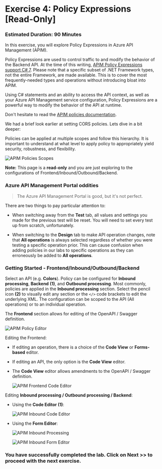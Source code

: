 # Exercise 4: Policy Expressions [Read-Only]

### Estimated Duration: 90 Minutes

In this exercise, you will explore Policy Expressions in Azure API Management (APIM).

Policy Expressions are used to control traffic to and modify the behavior of the Backend API. At the time of this writing, [APIM Policy Expressions support C# 7](https://docs.microsoft.com/en-us/azure/api-management/api-management-policy-expressions). Please note that a specific subset of .NET Framework types, not the entire Framework, are made available. This is to cover the most frequently-needed types and operations without introducing bloat into APIM.  

Using C# statements and an ability to access the API context, as well as your Azure API Management service configuration, Policy Expressions are a powerful way to modify the behavior of the API at runtime.

Don't hesitate to read the [APIM policies documentation](https://docs.microsoft.com/en-us/azure/api-management/api-management-policies).

We had a brief look earlier at setting CORS policies. Lets dive in a bit deeper:

Policies can be applied at multiple scopes and follow this hierarchy. It is important to understand at what level to apply policy to appropriately yield security, robustness, and flexibility.

![APIM Policies Scopes](media/01.png)

**Note:** This page is a **read-only** and you are just exploring to the configurations of Frontend/Inbound/Outbound/Backend.

### Azure API Management Portal oddities

> The Azure API Management Portal is good, but it's not perfect.  

There are two things to pay particular attention to:

- When switching away from the **Test** tab, all values and settings you made for the previous test will be reset. You will need to set every test up from scratch, unfortunately.

- When switching to the **Design** tab to make API operation changes, note that **All operations** is always selected regardless of whether you were testing a specific operation prior. This can cause confusion when adding policies in our labs to specific operations as they can erroneously be added to **All operations**.

### Getting Started - Frontend/Inbound/Outbound/Backend

Select an API (e.g. **Colors**). Policy can be configured for **Inbound processing**, **Backend** **(1)**, and **Outbound processing**. Most commonly, policies are applied in the **Inbound processing** section. Select the pencil icon **(2)** to visually edit any section or the `</>` code brackets to edit the underlying XML. The configuration can be scoped to the API (All operations) or to an individual operation.

The **Frontend** section allows for editing of the OpenAPI / Swagger definition.

![APIM Policy Editor](media/frontend.png)

Editing the Frontend:
  - If editing an operation, there is a choice of the **Code View** or **Forms-based** editor.
  - If editing an API, the only option is the **Code View** editor.
  - The **Code View** editor allows amendments to the OpenAPI / Swagger definition.

    ![APIM Frontend Code Editor](media/code.png)

Editing **Inbound processing / Outbound processing / Backend**:

- Using the **Code Editor (1)**:

  ![APIM Inbound Code Editor](media/codeedit.png)

- Using the **Form Editor**:

  ![APIM Inbound Processing](media/policye.png)

  ![APIM Inbound Form Editor](media/ip.png)

### You have successfully completed the lab. Click on **Next >>** to proceed with the next exercise.

